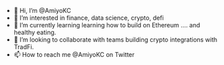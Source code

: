 - 👋 Hi, I’m @AmiyoKC
- 👀 I’m interested in finance, data science, crypto, defi
- 🌱 I’m currently learning learning how to build on Ethereum .... and healthy eating.
- 💞️ I’m looking to collaborate with teams building crypto integrations with TradFi.   
- 📫 How to reach me @AmiyoKC on Twitter

<!---
AmiyoKC/AmiyoKC is a ✨ special ✨ repository because its `README.md` (this file) appears on your GitHub profile.
You can click the Preview link to take a look at your changes.
--->
